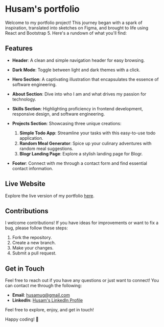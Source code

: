 # Husam's portfolio

Welcome to my portfolio project! This journey began with a spark of inspiration, translated into sketches on Figma, and brought to life using React and Bootstrap 5. Here's a rundown of what you'll find:

## Features

- **Header**: A clean and simple navigation header for easy browsing.

- **Dark Mode**: Toggle between light and dark themes with a click.

- **Hero Section**: A captivating illustration that encapsulates the essence of software engineering.

- **About Section**: Dive into who I am and what drives my passion for technology.

- **Skills Section**: Highlighting proficiency in frontend development, responsive design, and software engineering.

- **Projects Section**: Showcasing three unique creations:
  1. **Simple Todo App**: Streamline your tasks with this easy-to-use todo application.
  2. **Random Meal Generator**: Spice up your culinary adventures with random meal suggestions.
  3. **Blogr Landing Page**: Explore a stylish landing page for Blogr.

- **Footer**: Connect with me through a contact form and find essential contact information.

## Live Website

Explore the live version of my portfolio [here](https://husam-portfolio.netlify.app/).

## Contributions

I welcome contributions! If you have ideas for improvements or want to fix a bug, please follow these steps:

1. Fork the repository.
2. Create a new branch.
3. Make your changes.
4. Submit a pull request.

## Get in Touch

Feel free to reach out if you have any questions or just want to connect! You can contact me through the following:

- **Email**: [husamug@gmail.com](mailto:husamug@gmail.com)
- **LinkedIn**: [Husam's LinkedIn Profile](https://www.linkedin.com/in/husamxa1/)


Feel free to explore, enjoy, and get in touch!

Happy coding! 🚀
